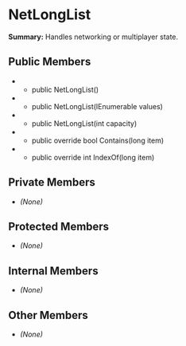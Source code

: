 # NetLongList

**Summary:** Handles networking or multiplayer state.

## Public Members
- - public NetLongList()
- - public NetLongList(IEnumerable<long> values)
- - public NetLongList(int capacity)
- - public override bool Contains(long item)
- - public override int IndexOf(long item)

## Private Members
- *(None)*

## Protected Members
- *(None)*

## Internal Members
- *(None)*

## Other Members
- *(None)*
